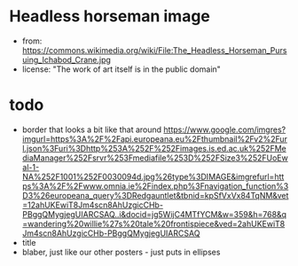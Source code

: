 # Headless horseman image
* from: https://commons.wikimedia.org/wiki/File:The_Headless_Horseman_Pursuing_Ichabod_Crane.jpg
* license: "The work of art itself is in the public domain"

# todo
* border that looks a bit like that around https://www.google.com/imgres?imgurl=https%3A%2F%2Fapi.europeana.eu%2Fthumbnail%2Fv2%2Furl.json%3Furi%3Dhttp%253A%252F%252Fimages.is.ed.ac.uk%252FMediaManager%252Fsrvr%253Fmediafile%253D%252FSize3%252FUoEwal-1-NA%252F1001%252F0030094d.jpg%26type%3DIMAGE&imgrefurl=https%3A%2F%2Fwww.omnia.ie%2Findex.php%3Fnavigation_function%3D3%26europeana_query%3DRedgauntlet&tbnid=kpSfVxVx84TqNM&vet=12ahUKEwiT8Jm4scn8AhUzgicCHb-PBggQMygjegUIARCSAQ..i&docid=jg5WijC4MTfYCM&w=359&h=768&q=wandering%20willie%27s%20tale%20frontispiece&ved=2ahUKEwiT8Jm4scn8AhUzgicCHb-PBggQMygjegUIARCSAQ
* title
* blaber, just like our other posters - just puts in ellipses